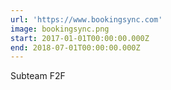 ```yaml
---
url: 'https://www.bookingsync.com'
image: bookingsync.png
start: 2017-01-01T00:00:00.000Z
end: 2018-07-01T00:00:00.000Z
---
```

Subteam F2F